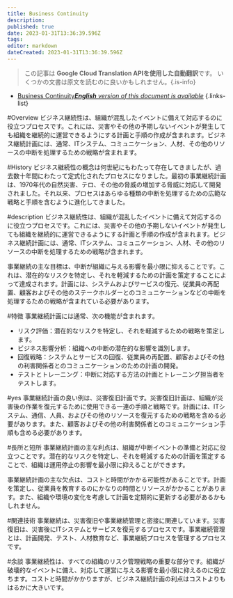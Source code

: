 ```yaml
---
title: Business Continuity
description: 
published: true
date: 2023-01-31T13:36:39.596Z
tags: 
editor: markdown
dateCreated: 2023-01-31T13:36:39.596Z
---
```


> この記事は **Google Cloud Translation APIを使用した自動翻訳**です。
いくつかの文書は原文を読むのに良いかもしれません。{.is-info}

- [Business Continuity***English** version of this document is available*](/en/Knowledge-base/Dictionary/business-continuity)
{.links-list}


#Overview
ビジネス継続性は、組織が混乱したイベントに備えて対応するのに役立つプロセスです。これには、災害やその他の予期しないイベントが発生しても組織を継続的に運営できるようにする計画と手順の作成が含まれます。ビジネス継続計画には、通常、ITシステム、コミュニケーション、人材、その他のリソースの中断を処理するための戦略が含まれます。

#History
ビジネス継続性の概念は何世紀にもわたって存在してきましたが、過去数十年間にわたって定式化されたプロセスになりました。最初の事業継続計画は、1970年代の自然災害、テロ、その他の脅威の増加する脅威に対応して開発されました。それ以来、プロセスはあらゆる種類の中断を処理するための広範な戦略と手順を含むように進化してきました。

#description
ビジネス継続性は、組織が混乱したイベントに備えて対応するのに役立つプロセスです。これには、災害やその他の予期しないイベントが発生しても組織を継続的に運営できるようにする計画と手順の作成が含まれます。ビジネス継続計画には、通常、ITシステム、コミュニケーション、人材、その他のリソースの中断を処理するための戦略が含まれます。

事業継続の主な目標は、中断が組織に与える影響を最小限に抑えることです。これは、潜在的なリスクを特定し、それを軽減するための計画を策定することによって達成されます。計画には、システムおよびサービスの復元、従業員の再配置、顧客およびその他のステークホルダーとのコミュニケーションなどの中断を処理するための戦略が含まれている必要があります。

#特徴
事業継続計画には通常、次の機能が含まれます。

- リスク評価：潜在的なリスクを特定し、それを軽減するための戦略を策定します。
- ビジネス影響分析：組織への中断の潜在的な影響を識別します。
- 回復戦略：システムとサービスの回復、従業員の再配置、顧客およびその他の利害関係者とのコミュニケーションのための計画の開発。
- テストとトレーニング：中断に対応する方法の計画とトレーニング担当者をテストします。

#yes
事業継続計画の良い例は、災害復旧計画です。災害復旧計画は、組織が災害後の作業を復元するために使用できる一連の手順と戦略です。計画には、ITシステム、通信、人員、およびその他のリソースを復元するための戦略を含める必要があります。また、顧客およびその他の利害関係者とのコミュニケーション手順も含める必要があります。

#長所と短所
事業継続計画の主な利点は、組織が中断イベントの準備と対応に役立つことです。潜在的なリスクを特定し、それを軽減するための計画を策定することで、組織は運用停止の影響を最小限に抑えることができます。

事業継続計画の主な欠点は、コストと時間がかかる可能性があることです。計画を策定し、従業員を教育するのにかなりの時間とリソースがかかることがあります。また、組織や環境の変化を考慮して計画を定期的に更新する必要があるかもしれません。

#関連技術
事業継続は、災害復旧や事業継続管理と密接に関連しています。災害復旧は、災害後にITシステムとサービスを復元するプロセスです。事業継続管理とは、計画開発、テスト、人材教育など、事業継続プロセスを管理するプロセスです。

#余談
事業継続性は、すべての組織のリスク管理戦略の重要な部分です。組織が破壊的なイベントに備え、対応して運営に与える影響を最小限に抑えるのに役立ちます。コストと時間がかかりますが、ビジネス継続計画の利点はコストよりもはるかに大きいです。